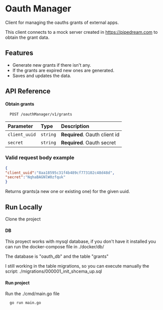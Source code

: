 
# Oauth Manager

Client for managing the oauths grants of external apps.

This client connects to a mock server created in https://pipedream.com to obtain the grant data.

## Features

- Generate new grants if there isn't any.
- If the grants are expired new ones are generated.
- Saves and updates the data.

## API Reference

#### Obtain grants

```http
  POST /oauthManager/v1/grants
```

| Parameter | Type     | Description                |
| :-------- | :------- | :------------------------- |
| `client_uuid` | `string` | **Required**. Oauth client id |
| `secret` | `string` | **Required**. Oauth secret |

### Valid request body example

```json
{
"client_uuid":"8aa18595c31f4b489cf773102c48d48d",
"secret":"NqhaBAGNlW0zfquk"
} 
```

Returns grants(a new one or existing one) for the given uuid.

## Run Locally

Clone the project

#### DB
This proyect works with mysql database, if you don't have it installed you can run the docker-compose file in ./docker/db/

The database is "oauth_db" and the table "grants"

I still working in the table migrations, so you can execute manually the script:  ./migrations/000001_init_shcema_up.sql

#### Run project
Run the ./cmd/main.go file
```bash
  go run main.go
```